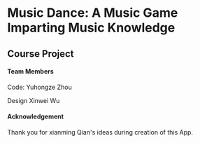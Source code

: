 # Music Dance: A Music Game Imparting Music Knowledge

## Course Project

#### Team Members

Code: Yuhongze Zhou

Design Xinwei Wu

#### Acknowledgement

Thank you for xianming Qian's ideas during creation of this App.